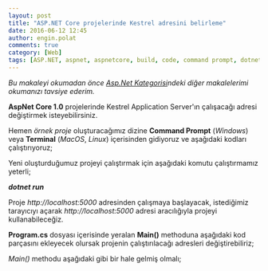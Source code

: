 ```yaml
---
layout: post
title: "ASP.NET Core projelerinde Kestrel adresini belirleme"
date: 2016-06-12 12:45
author: engin.polat
comments: true
category: [Web]
tags: [ASP.NET, aspnet, aspnetcore, build, code, command prompt, dotnet, iis, kestrel, localhost, main method, run, static, terminal, usestartup, useurls, visual studio code, webhostbuilder, yo]
---
```

*Bu makaleyi okumadan önce <a href="/kategori/asp-net/" target="_blank" rel="noopener">Asp.Net Kategorisi</a>ndeki diğer makalelerimi okumanızı tavsiye ederim.*

**AspNet Core 1.0** projelerinde Kestrel Application Server'ın çalışacağı adresi değiştirmek isteyebilirsiniz.

Hemen *örnek proje* oluşturacağımız dizine **Command Prompt** (*Windows*) veya **Terminal** (*MacOS*, *Linux*) içerisinden gidiyoruz ve aşağıdaki kodları çalıştırıyoruz;

<script src="https://gist.github.com/polatengin/2d09105fe046f5205da5cbd127251569.js?file=yo.cmd"></script>

Yeni oluşturduğumuz projeyi çalıştırmak için aşağıdaki komutu çalıştırmamız yeterli;

***dotnet run***

Proje *http://localhost:5000* adresinden çalışmaya başlayacak, istediğimiz tarayıcıyı açarak *http://localhost:5000* adresi aracılığıyla projeyi kullanabileceğiz.

**Program.cs** dosyası içerisinde yeralan **Main()** methoduna aşağıdaki kod parçasını ekleyecek olursak projenin çalıştırılacağı adresleri değiştirebiliriz;

<script src="https://gist.github.com/polatengin/2d09105fe046f5205da5cbd127251569.js?file=Program-UseUrl.cs"></script>

*Main()* methodu aşağıdaki gibi bir hale gelmiş olmalı;

<script src="https://gist.github.com/polatengin/2d09105fe046f5205da5cbd127251569.js?file=Program-Main.cs"></script>